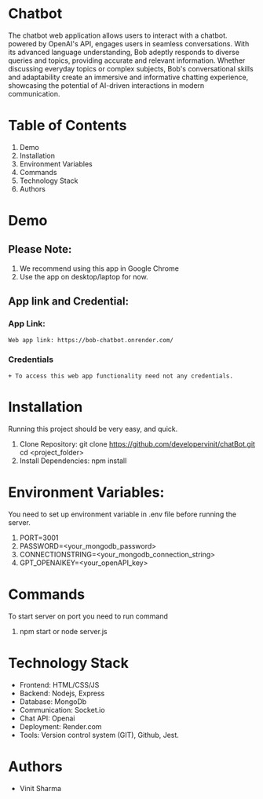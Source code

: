 # Chatbot

The chatbot web application allows users to interact with a chatbot. powered by OpenAI's API, engages users in seamless conversations. With its advanced language understanding, Bob adeptly responds to diverse queries and topics, providing accurate and relevant information. Whether discussing everyday topics or complex subjects, Bob's conversational skills and adaptability create an immersive and informative chatting experience, showcasing the potential of AI-driven interactions in modern communication. 

# Table of Contents

1. Demo</br>
2. Installation</br>
3. Environment Variables</br>
4. Commands</br>
5. Technology Stack</br>
6. Authors</br>

# Demo

## Please Note:
   1. We recommend using this app in Google Chrome
   2. Use the app on desktop/laptop for now.

## App link and Credential:

### App Link:
    Web app link: https://bob-chatbot.onrender.com/

### Credentials
    + To access this web app functionality need not any credentials.

# Installation
  Running this project should be very easy, and quick.

  1. Clone Repository:
     git clone https://github.com/developervinit/chatBot.git</br>
     cd <project_folder>
  2. Install Dependencies:
     npm install

# Environment Variables:
  You need to set up environment variable in .env file before running the server.
  1. PORT=3001  
  2. PASSWORD=<your_mongodb_password>
  3. CONNECTIONSTRING=<your_mongodb_connection_string>
  4. GPT_OPENAIKEY=<your_openAPI_key>

# Commands
  To start server on port you need to run command
  1. npm start or node server.js

# Technology Stack
  + Frontend: HTML/CSS/JS</br>
  + Backend: Nodejs, Express</br>
  + Database: MongoDb</br>
  + Communication: Socket.io</br>
  + Chat API: Openai</br>
  + Deployment: Render.com</br>
  + Tools: Version control system (GIT), Github, Jest.

# Authors 
  + Vinit Sharma
